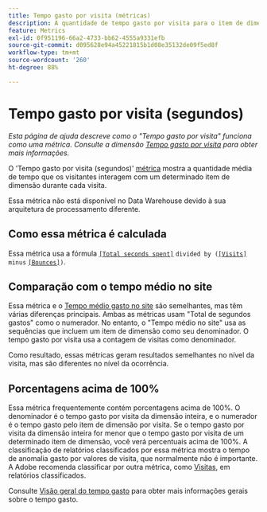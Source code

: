 ```yaml
---
title: Tempo gasto por visita (métricas)
description: A quantidade de tempo gasto por visita para o item de dimensão.
feature: Metrics
exl-id: 0f951196-66a2-4733-bb62-4555a9331efb
source-git-commit: d095628e94a45221815b1d08e35132de09f5ed8f
workflow-type: tm+mt
source-wordcount: '260'
ht-degree: 88%

---
```


# Tempo gasto por visita (segundos)

*Esta página de ajuda descreve como o &quot;Tempo gasto por visita&quot; funciona como uma métrica. Consulte a dimensão [Tempo gasto por visita](../dimensions/time-spent-per-visit.md) para obter mais informações.*

O &#39;Tempo gasto por visita (segundos)&#39; [métrica](overview.md) mostra a quantidade média de tempo que os visitantes interagem com um determinado item de dimensão durante cada visita.

Essa métrica não está disponível no Data Warehouse devido à sua arquitetura de processamento diferente.

## Como essa métrica é calculada

Essa métrica usa a fórmula [`[Total seconds spent]`](total-seconds-spent.md) `divided by (`[`[Visits]`](visits.md) `minus` [`[Bounces]`](bounces.md)`)`.

## Comparação com o tempo médio no site

Essa métrica e o [Tempo médio gasto no site](average-time-on-site.md) são semelhantes, mas têm várias diferenças principais. Ambas as métricas usam &quot;Total de segundos gastos&quot; como o numerador. No entanto, o &quot;Tempo médio no site&quot; usa as sequências que incluem um item de dimensão como seu denominador. O tempo gasto por visita usa a contagem de visitas como denominador.

Como resultado, essas métricas geram resultados semelhantes no nível da visita, mas são diferentes no nível da ocorrência.

## Porcentagens acima de 100%

Essa métrica frequentemente contém porcentagens acima de 100%. O denominador é o tempo gasto por visita da dimensão inteira, e o numerador é o tempo gasto pelo item de dimensão por visita. Se o tempo gasto por visita da dimensão inteira for menor que o tempo gasto por visita de um determinado item de dimensão, você verá percentuais acima de 100%. A classificação de relatórios classificados por essa métrica mostra o tempo de anomalia gasto por valores de visita, que normalmente não é importante. A Adobe recomenda classificar por outra métrica, como [Visitas](visits.md), em relatórios classificados.

Consulte [Visão geral do tempo gasto](time-spent.md) para obter mais informações gerais sobre o tempo gasto.
